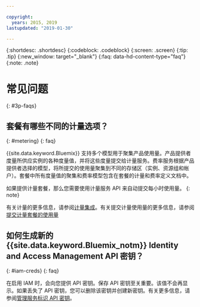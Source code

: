 ```yaml
---

copyright:
  years: 2015, 2019
lastupdated: "2019-01-30"

---
```


{:shortdesc: .shortdesc}
{:codeblock: .codeblock}
{:screen: .screen}
{:tip: .tip}
{:new_window: target="_blank"}
{:faq: data-hd-content-type="faq"}
{:note: .note}

# 常见问题
{: #3p-faqs}

## 套餐有哪些不同的计量选项？
{: #metering}
{: faq}

{{site.data.keyword.Bluemix}} 支持多个模型用于聚集产品使用量。产品提供者度量所供应实例的各种度量值，并将这些度量提交给计量服务。费率服务根据产品提供者选择的模型，将所提交的使用量聚集到不同的存储区（实例、资源组和帐户）。套餐中所有度量值的聚集和费率模型包含在套餐的计量和费率定义文档中。

如果提供计量套餐，那么您需要使用计量服务 API 来自动提交每小时使用量。
{: note}

有关计量的更多信息，请参阅[计量集成](/docs/third-party?topic=third-party-meteringintera#meteringintera)。有关提交计量使用量的更多信息，请参阅[提交计量套餐的使用量](/docs/third-party?topic=third-party-submitusage#submitusage)

## 如何生成新的 {{site.data.keyword.Bluemix_notm}} Identity and Access Management API 密钥？
{: #iam-creds}
{: faq}

在启用 IAM 时，会向您提供 API 密钥。保存 API 密钥至关重要。该值不会再显示。如果丢失了 API 密钥，您可以删除该密钥并创建新密钥。有关更多信息，请参阅[管理服务标识 API 密钥](/docs/iam?topic=iam-serviceidapikeys#serviceidapikeys)。 


